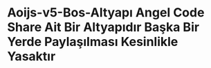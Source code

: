 # Aoijs-v5-Bos-Altyapı Angel Code Share Ait Bir Altyapıdır Başka Bir Yerde Paylaşılması Kesinlikle Yasaktır
